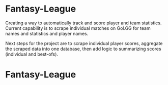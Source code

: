 # Fantasy-League
Creating a way to automatically track and score player and team statistics. Current capability is to scrape individual matches on Gol.GG for team names and statistics and player names.

Next steps for the project are to scrape individual player scores, aggregate the scraped data into one database, then add logic to summarizing scores (individual and best-ofs). 
# Fantasy-League

